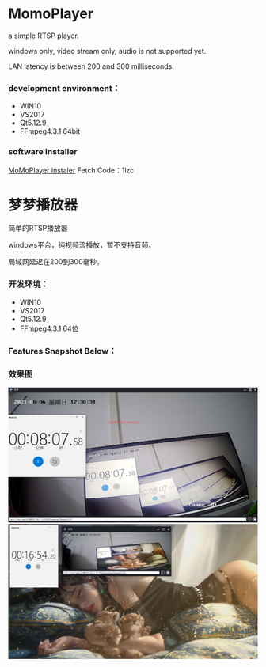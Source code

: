 # MomoPlayer
a simple RTSP player.

windows only, video stream only, audio is not supported yet.

LAN latency is between 200 and 300 milliseconds.

### development environment：
* WIN10
* VS2017
* Qt5.12.9
* FFmpeg4.3.1 64bit

### software installer
[MoMoPlayer instaler](https://pan.baidu.com/s/1QLB-aK_1oHehK__cN50GTQ) 
Fetch Code：1lzc

# 梦梦播放器
简单的RTSP播放器

windows平台，纯视频流播放，暂不支持音频。

局域网延迟在200到300毫秒。

### 开发环境：
* WIN10
* VS2017
* Qt5.12.9
* FFmpeg4.3.1 64位

### Features Snapshot Below：
### 效果图
![avatar](https://github.com/onlyet/MomoPlayer/blob/master/rtsp%E5%BB%B6%E8%BF%9F.png)
![avatar](https://github.com/onlyet/MomoPlayer/blob/master/%E6%A2%A6%E6%A2%A6%E6%92%AD%E6%94%BE%E5%99%A8.png)
